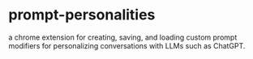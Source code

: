 # prompt-personalities
a chrome extension for creating, saving, and loading custom prompt modifiers for personalizing conversations with LLMs such as ChatGPT.
